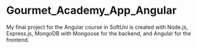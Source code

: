 # Gourmet_Academy_App_Angular
My final project for the Angular course in SoftUni is created with Node.js, Express.js, MongoDB with Mongoose for the backend, and Angular for the frontend.
